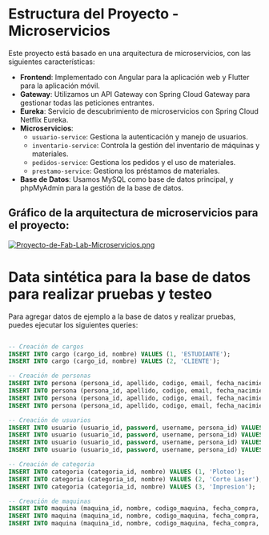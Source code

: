 # Estructura del Proyecto - Microservicios

Este proyecto está basado en una arquitectura de microservicios, con las siguientes características:

- **Frontend**: Implementado con Angular para la aplicación web y Flutter para la aplicación móvil.
- **Gateway**: Utilizamos un API Gateway con Spring Cloud Gateway para gestionar todas las peticiones entrantes.
- **Eureka**: Servicio de descubrimiento de microservicios con Spring Cloud Netflix Eureka.
- **Microservicios**:
  - `usuario-service`: Gestiona la autenticación y manejo de usuarios.
  - `inventario-service`: Controla la gestión del inventario de máquinas y materiales.
  - `pedidos-service`: Gestiona los pedidos y el uso de materiales.
  - `prestamo-service`: Gestiona los préstamos de materiales.
- **Base de Datos**: Usamos MySQL como base de datos principal, y phpMyAdmin para la gestión de la base de datos.

## Gráfico de la arquitectura de microservicios para el proyecto:
[![Proyecto-de-Fab-Lab-Microservicios.png](https://i.postimg.cc/VLnXbTM3/Proyecto-de-Fab-Lab-Microservicios.png)](https://postimg.cc/ppVmwssZ)



# Data sintética para la base de datos para realizar pruebas y testeo

Para agregar datos de ejemplo a la base de datos y realizar pruebas, puedes ejecutar los siguientes queries:

```sql

-- Creación de cargos
INSERT INTO cargo (cargo_id, nombre) VALUES (1, 'ESTUDIANTE');
INSERT INTO cargo (cargo_id, nombre) VALUES (2, 'CLIENTE');

-- Creación de personas
INSERT INTO persona (persona_id, apellido, codigo, email, fecha_nacimiento, nombre, cargo_id) VALUES (1, 'Orihuela', '20254124', 'luis.orihuela@upeu.edu.pe', '2000-08-24','Luis', 1);
INSERT INTO persona (persona_id, apellido, codigo, email, fecha_nacimiento, nombre, cargo_id) VALUES (2, 'Ramos', '20254155', 'arturo.ramos@upeu.edu.pe', '1999-08-24','Arturo', 1);
INSERT INTO persona (persona_id, apellido, codigo, email, fecha_nacimiento, nombre, cargo_id) VALUES (3, 'Ruidiaz Flores', 'juan.ruidiaz@upeu.edu.pe', '20254120','2000-08-24','Juan', 1);
INSERT INTO persona (persona_id, apellido, codigo, email, fecha_nacimiento, nombre, cargo_id) VALUES (4, 'Quispe Mamani', 'esau.quispe@upeu.edu.pe', '20254127','2001-08-24','Esau', 1);

-- Creación de usuarios
INSERT INTO usuario (usuario_id, password, username, persona_id) VALUES (1, '123456', 'luisbeto', 1);
INSERT INTO usuario (usuario_id, password, username, persona_id) VALUES (2, '123456', 'arturo', 2);
INSERT INTO usuario (usuario_id, password, username, persona_id) VALUES (3, '123456', 'juanxd', 3);
INSERT INTO usuario (usuario_id, password, username, persona_id) VALUES (4, '123456', 'esauquispe', 4);

-- Creación de categoria
INSERT INTO categoria (categoria_id, nombre) VALUES (1, 'Ploteo');
INSERT INTO categoria (categoria_id, nombre) VALUES (2, 'Corte Laser');
INSERT INTO categoria (categoria_id, nombre) VALUES (3, 'Impresion');

-- Creación de maquinas
INSERT INTO maquina (maquina_id, nombre, codigo_maquina, fecha_compra, precio, codigo_upeu, estado, porc_desperdicio, tipo_cotizacion, categoria_id) VALUES (1, 'Maquina1', 'ASG41', '2024-08-20', 5500.20, '124512', 1, 20.2, '', 1);
INSERT INTO maquina (maquina_id, nombre, codigo_maquina, fecha_compra, precio, codigo_upeu, estado, porc_desperdicio, tipo_cotizacion, categoria_id) VALUES (2, 'Maquina2', 'QWE452', '2024-08-20', 6500.20, '124513', 1, 20.2, '', 2);
INSERT INTO maquina (maquina_id, nombre, codigo_maquina, fecha_compra, precio, codigo_upeu, estado, porc_desperdicio, tipo_cotizacion, categoria_id) VALUES (3, 'Maquina3', 'DFG10', '2024-08-20', 7500.20, '124514', 1, 20.2, '', 3);

